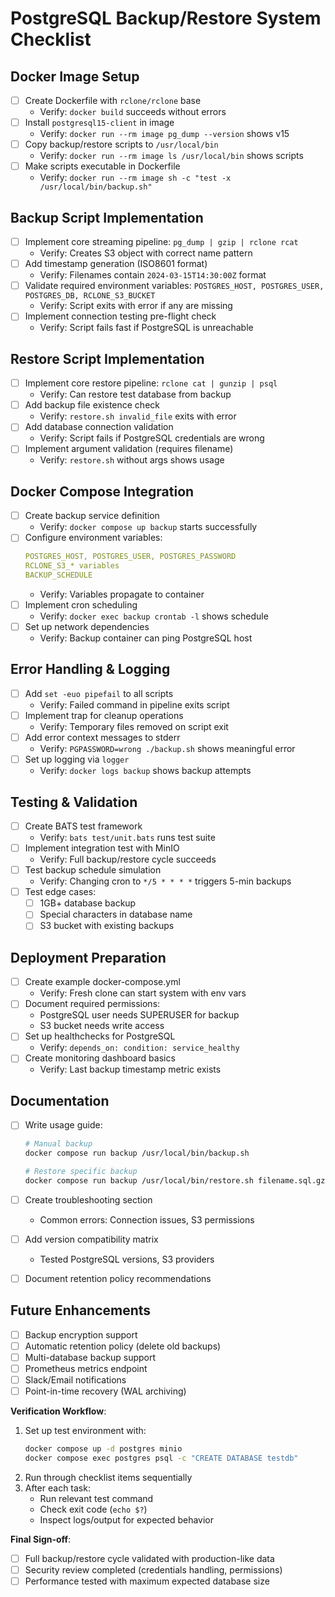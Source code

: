 # PostgreSQL Backup/Restore System Checklist

## **Docker Image Setup**

- [ ] Create Dockerfile with `rclone/rclone` base
  - Verify: `docker build` succeeds without errors
- [ ] Install `postgresql15-client` in image
  - Verify: `docker run --rm image pg_dump --version` shows v15
- [ ] Copy backup/restore scripts to `/usr/local/bin`
  - Verify: `docker run --rm image ls /usr/local/bin` shows scripts
- [ ] Make scripts executable in Dockerfile
  - Verify: `docker run --rm image sh -c "test -x /usr/local/bin/backup.sh"`

## **Backup Script Implementation**

- [ ] Implement core streaming pipeline:
      `pg_dump | gzip | rclone rcat`
  - Verify: Creates S3 object with correct name pattern
- [ ] Add timestamp generation (ISO8601 format)
  - Verify: Filenames contain `2024-03-15T14:30:00Z` format
- [ ] Validate required environment variables:
      `POSTGRES_HOST, POSTGRES_USER, POSTGRES_DB, RCLONE_S3_BUCKET`
  - Verify: Script exits with error if any are missing
- [ ] Implement connection testing pre-flight check
  - Verify: Script fails fast if PostgreSQL is unreachable

## **Restore Script Implementation**

- [ ] Implement core restore pipeline:
      `rclone cat | gunzip | psql`
  - Verify: Can restore test database from backup
- [ ] Add backup file existence check
  - Verify: `restore.sh invalid_file` exits with error
- [ ] Add database connection validation
  - Verify: Script fails if PostgreSQL credentials are wrong
- [ ] Implement argument validation (requires filename)
  - Verify: `restore.sh` without args shows usage

## **Docker Compose Integration**

- [ ] Create backup service definition
  - Verify: `docker compose up backup` starts successfully
- [ ] Configure environment variables:
  ```yaml
  POSTGRES_HOST, POSTGRES_USER, POSTGRES_PASSWORD
  RCLONE_S3_* variables
  BACKUP_SCHEDULE
  ```
  - Verify: Variables propagate to container
- [ ] Implement cron scheduling
  - Verify: `docker exec backup crontab -l` shows schedule
- [ ] Set up network dependencies
  - Verify: Backup container can ping PostgreSQL host

## **Error Handling & Logging**

- [ ] Add `set -euo pipefail` to all scripts
  - Verify: Failed command in pipeline exits script
- [ ] Implement trap for cleanup operations
  - Verify: Temporary files removed on script exit
- [ ] Add error context messages to stderr
  - Verify: `PGPASSWORD=wrong ./backup.sh` shows meaningful error
- [ ] Set up logging via `logger`
  - Verify: `docker logs backup` shows backup attempts

## **Testing & Validation**

- [ ] Create BATS test framework
  - Verify: `bats test/unit.bats` runs test suite
- [ ] Implement integration test with MinIO
  - Verify: Full backup/restore cycle succeeds
- [ ] Test backup schedule simulation
  - Verify: Changing cron to `*/5 * * * *` triggers 5-min backups
- [ ] Test edge cases:
  - [ ] 1GB+ database backup
  - [ ] Special characters in database name
  - [ ] S3 bucket with existing backups

## **Deployment Preparation**

- [ ] Create example docker-compose.yml
  - Verify: Fresh clone can start system with env vars
- [ ] Document required permissions:
  - PostgreSQL user needs SUPERUSER for backup
  - S3 bucket needs write access
- [ ] Set up healthchecks for PostgreSQL
  - Verify: `depends_on: condition: service_healthy`
- [ ] Create monitoring dashboard basics
  - Verify: Last backup timestamp metric exists

## **Documentation**

- [ ] Write usage guide:

  ```bash
  # Manual backup
  docker compose run backup /usr/local/bin/backup.sh

  # Restore specific backup
  docker compose run backup /usr/local/bin/restore.sh filename.sql.gz
  ```

- [ ] Create troubleshooting section
  - Common errors: Connection issues, S3 permissions
- [ ] Add version compatibility matrix
  - Tested PostgreSQL versions, S3 providers
- [ ] Document retention policy recommendations

## **Future Enhancements**

- [ ] Backup encryption support
- [ ] Automatic retention policy (delete old backups)
- [ ] Multi-database backup support
- [ ] Prometheus metrics endpoint
- [ ] Slack/Email notifications
- [ ] Point-in-time recovery (WAL archiving)

**Verification Workflow**:

1. Set up test environment with:
   ```bash
   docker compose up -d postgres minio
   docker compose exec postgres psql -c "CREATE DATABASE testdb"
   ```
2. Run through checklist items sequentially
3. After each task:
   - Run relevant test command
   - Check exit code (`echo $?`)
   - Inspect logs/output for expected behavior

**Final Sign-off**:

- [ ] Full backup/restore cycle validated with production-like data
- [ ] Security review completed (credentials handling, permissions)
- [ ] Performance tested with maximum expected database size
